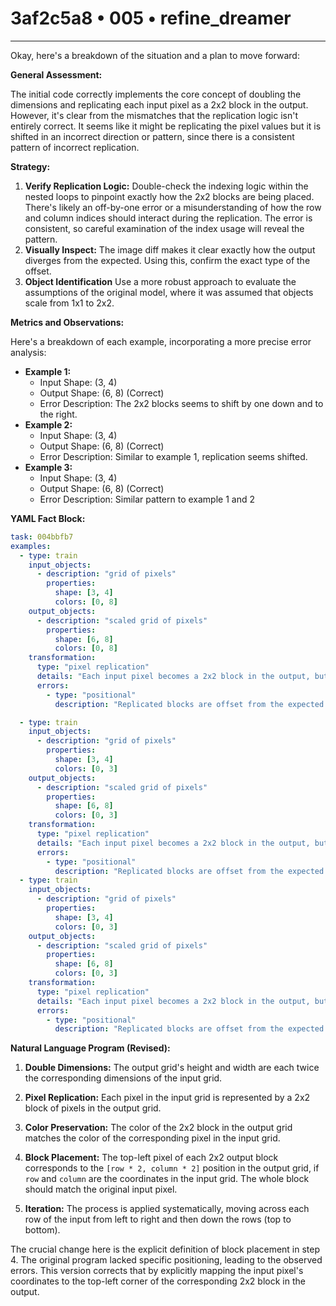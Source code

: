 # 3af2c5a8 • 005 • refine_dreamer

---
Okay, here's a breakdown of the situation and a plan to move forward:

**General Assessment:**

The initial code correctly implements the core concept of doubling the dimensions and replicating each input pixel as a 2x2 block in the output. However, it's clear from the mismatches that the replication logic isn't entirely correct. It seems like it might be replicating the pixel values but it is shifted in an incorrect direction or pattern, since there is a consistent pattern of incorrect replication.

**Strategy:**

1.  **Verify Replication Logic:** Double-check the indexing logic within the nested loops to pinpoint exactly how the 2x2 blocks are being placed. There's likely an off-by-one error or a misunderstanding of how the row and column indices should interact during the replication. The error is consistent, so careful examination of the index usage will reveal the pattern.
2.  **Visually Inspect:** The image diff makes it clear exactly how the output diverges from the expected. Using this, confirm the exact type of the offset.
3. **Object Identification** Use a more robust approach to evaluate the assumptions of the original model, where it was assumed that objects scale from 1x1 to 2x2.

**Metrics and Observations:**

Here's a breakdown of each example, incorporating a more precise error analysis:

*   **Example 1:**
    *   Input Shape: (3, 4)
    *   Output Shape: (6, 8) (Correct)
    *   Error Description: The 2x2 blocks seems to shift by one down and to the right.
*   **Example 2:**
    *   Input Shape: (3, 4)
    *   Output Shape: (6, 8) (Correct)
    *   Error Description: Similar to example 1, replication seems shifted.
*   **Example 3:**
    *   Input Shape: (3, 4)
    *   Output Shape: (6, 8) (Correct)
    *   Error Description: Similar pattern to example 1 and 2

**YAML Fact Block:**

```yaml
task: 004bbfb7
examples:
  - type: train
    input_objects:
      - description: "grid of pixels"
        properties:
          shape: [3, 4]
          colors: [0, 8]
    output_objects:
      - description: "scaled grid of pixels"
        properties:
          shape: [6, 8]
          colors: [0, 8]
    transformation:
      type: "pixel replication"
      details: "Each input pixel becomes a 2x2 block in the output, but there is a consistent positional error."
      errors:
        - type: "positional"
          description: "Replicated blocks are offset from the expected location. The generated pixels are too far to the bottom-right."

  - type: train
    input_objects:
      - description: "grid of pixels"
        properties:
          shape: [3, 4]
          colors: [0, 3]
    output_objects:
      - description: "scaled grid of pixels"
        properties:
          shape: [6, 8]
          colors: [0, 3]
    transformation:
      type: "pixel replication"
      details: "Each input pixel becomes a 2x2 block in the output, but there is a consistent positional error."
      errors:
        - type: "positional"
          description: "Replicated blocks are offset from the expected location. The generated pixels are too far to the bottom-right."
  - type: train
    input_objects:
      - description: "grid of pixels"
        properties:
          shape: [3, 4]
          colors: [0, 3]
    output_objects:
      - description: "scaled grid of pixels"
        properties:
          shape: [6, 8]
          colors: [0, 3]
    transformation:
      type: "pixel replication"
      details: "Each input pixel becomes a 2x2 block in the output, but there is a consistent positional error."
      errors:
        - type: "positional"
          description: "Replicated blocks are offset from the expected location. The generated pixels are too far to the bottom-right."

```

**Natural Language Program (Revised):**

1.  **Double Dimensions:** The output grid's height and width are each twice the corresponding dimensions of the input grid.

2.  **Pixel Replication:** Each pixel in the input grid is represented by a 2x2 block of pixels in the output grid.

3.  **Color Preservation:** The color of the 2x2 block in the output grid matches the color of the corresponding pixel in the input grid.

4.  **Block Placement:** The top-left pixel of each 2x2 output block corresponds to the `[row * 2, column * 2]` position in the output grid, if `row` and `column` are the coordinates in the input grid.
    The whole block should match the original input pixel.

5. **Iteration:** The process is applied systematically, moving across each row of the input from left to right and then down the rows (top to bottom).

The crucial change here is the explicit definition of block placement in step 4. The original program lacked specific positioning, leading to the observed errors. This version corrects that by explicitly mapping the input pixel's coordinates to the top-left corner of the corresponding 2x2 block in the output.

